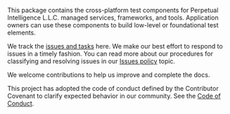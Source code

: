 ﻿This package contains the cross-platform test components for Perpetual Intelligence L.L.C. managed services, frameworks, and tools. Application owners can use these components to build low-level or foundational test elements.

We track the [issues and tasks](https://github.com/perpetualintelligence/protocols/issues) here. We make our best effort to respond to issues in a timely fashion. You can read more about our procedures for classifying and resolving issues in our [Issues policy](https://github.com/perpetualintelligence/terms/blob/main/issues-policy.md) topic.

We welcome contributions to help us improve and complete the docs.

This project has adopted the code of conduct defined by the Contributor Covenant to clarify expected behavior in our community.
See the [Code of Conduct](https://github.com/perpetualintelligence/terms/blob/main/CODE_OF_CONDUCT.md).
